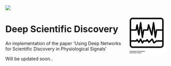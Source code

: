 ![](https://img.shields.io/github/license/tom-beer/deep-scientific-discovery?color=magenta&style=plastic)

<img src="noun_ECG.png" width=125 height=125 align="right">

# Deep Scientific Discovery
An implementation of the paper 'Using Deep Networks for Scientific Discovery in Physiological Signals'

Will be updated soon..
